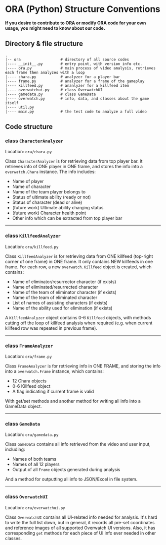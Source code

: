 # ORA (Python) Structure Conventions

__If you desire to contribute to ORA or modify ORA code for your own usage, you might need to know about our code.__

## Directory & file structure

```
.
|-- ora                  # directory of all source codes
|---- __init__.py        # entry point, with version info etc.
|---- ora.py             # main process of video analysis, retrieves each frame then analyzes with a loop
|---- chara.py           # analyzer for a player bar
|---- frame.py           # analyzer for a frame of the gameplay
|---- killfeed.py        # ananlyzer for a killfeed item
|---- overwatchui.py     # class OverwatchUI
|---- gamedata.py        # class GameData
|---- overwatch.py       # info, data, and classes about the game itself
|---- util.py
|---- main.py            # the test code to analyze a full video
```

## Code structure

### class `CharacterAnalyzer`

Location: `ora/chara.py`

Class `CharacterAnalyzer` is for retrieving data from top player bar.
It retrieves info of ONE player in ONE frame,
and stores the info into a `overwatch.Chara` instance.
The info includes:

* Name of player
* Name of character
* Name of the team player belongs to
* Status of ultimate ability (ready or not)
* Status of character (dead or alive)
* (future work) Ultimate ability charging status
* (future work) Character health point
* Other info which can be extracted from top player bar

---

### class `KillfeedAnalyzer`

Location: `ora/killfeed.py`

Class `KillfeedAnalyzer` is for retrieving data from ONE killfeed (top-right corner of one frame)
 in ONE frame.
 It only contains NEW killfeeds in one frame. For each row,
 a new `overwatch.Killfeed` object is created, which contains:

* Name of eliminator/resurrector character (if exists)
* Name of eliminated/resurrected character
* Name of the team of eliminator character (if exists)
* Name of the team of eliminated character
* List of names of assisting characters (if exists)
* Name of the ability used for elimination (if exists)

A `KillfeedAnalyzer` object contains 0-6 `Killfeed` objects,
with methods cutting off the loop of killfeed analysis when required
(e.g. when current killfeed row was repeated in previous frame).

---

### class `FrameAnalyzer`

Location: `ora/frame.py`

Class `FrameAnalyzer` is for retrieving info in ONE FRAME,
and storing the info into a `overwatch.Frame` instance,
which contains:

* 12 Chara objects
* 0-6 Killfeed object
* A flag indicating if current frame is valid

With get/set methods and another method for writing all info into a GameData object.

---

### class `GameData`

Location: `ora/gamedata.py`

Class `GameData` contains all info retrieved from the video and user input, including:

* Names of both teams
* Names of all 12 players
* Output of all `Frame` objects generated during analysis

And a method for outputting all info to JSON/Excel in file system.

---

### class `OverwatchUI`

Location: `ora/overwatchui.py`

Class `OverwatchUI` contains all UI-related info needed for analysis.
It's hard to write the full list down, but in general,
it records all pre-set coordinates and reference images of all supported Overwatch UI versions.
Also, it has corresponding `get` methods for each piece of UI info ever needed in other classes.

